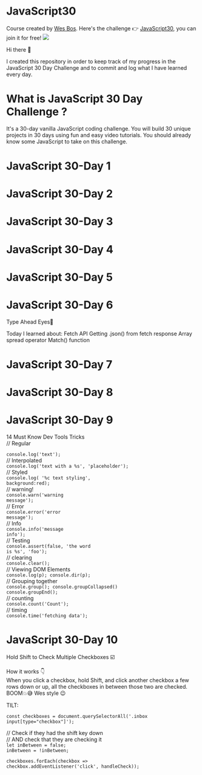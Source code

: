 # JavaScript30
Course created by  [Wes Bos](https://github.com/wesbos). Here's the challenge 👉 [JavaScript30](https://courses.wesbos.com/account), you can join it for free!
<image src="https://camo.githubusercontent.com/07ca65497065dd926bd889c53b7b7652f8ef3cbc4320739cf7ebed3c4d34cb2d/68747470733a2f2f6a61766173637269707433302e636f6d2f696d616765732f4a53332d736f6369616c2d73686172652e706e67">
  
  Hi there 👋

I created this repository in order to keep track of my progress in the JavaScript 30 Day Challenge and to commit and log what I have learned every day.
  
  # What is JavaScript 30 Day Challenge ? <br>
  It's a 30-day vanilla JavaScript coding challenge. You will build 30 unique projects in 30 days using fun and easy video tutorials.
  You should already know some JavaScript to take on this challenge.
  
 
   # JavaScript 30-Day 1 
   # JavaScript 30-Day 2 
   # JavaScript 30-Day 3 
   # JavaScript 30-Day 4 
   # JavaScript 30-Day 5 
  
   # JavaScript 30-Day 6 

Type Ahead Eyes👀
 
Today I learned about: 
Fetch API 
Getting .json() from fetch response
Array spread operator
Match() function

   # JavaScript 30-Day 7
   # JavaScript 30-Day 8
   # JavaScript 30-Day 9
  14 Must Know Dev Tools Tricks<br>
    // Regular<br>
  <code> console.log('text'); </code><br>
    // Interpolated<br>
    <code>console.log('text with a %s', 'placeholder');</code><br>
    // Styled<br>
    <code>console.log( '%c text styling', background:red);</code><br>
    // warning!<br>
    <code>console.warn('warning message');</code><br>
    // Error <br>
    <code>console.error('error message');</code><br>
    // Info<br>
    <code>console.info('message info');</code><br>
    // Testing<br>
    <code>console.assert(false, 'the word is %s', 'foo');</code><br>
    // clearing<br>
    <code>console.clear();</code><br>
    // Viewing DOM Elements<br>
    <code>console.log(p);
    console.dir(p);</code><br>
    // Grouping together<br>
    <code>console.group();
    console.groupCollapsed()
    console.groupEnd();</code><br>
    // counting<br>
    <code>console.count('Count');</code><br>
    // timing<br>
    <code>console.time('fetching data');</code>
  
 # JavaScript 30-Day 10

   Hold Shift to Check Multiple Checkboxes ☑️

   How it works 👇<br>
   When you click a checkbox, hold Shift, and click another checkbox a few rows down or up, all the checkboxes in between those two are checked.
   BOOM💥😅 Wes style 😉 
  
  TILT:
    
<code>const checkboxes = document.querySelectorAll('.inbox input[type="checkbox"]');</code><br>
   
    
  // Check if they had the shift key down<br>
  // AND check that they are checking it<br>
  <code>let inBetween = false;</code><br>
  <code>inBetween = !inBetween;</code><br>

<code>checkboxes.forEach(checkbox => checkbox.addEventListener('click', handleCheck));</code><br>

  
